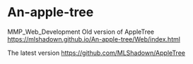 # An-apple-tree
MMP_Web_Development
Old version of AppleTree
https://mlshadown.github.io/An-apple-tree/Web/index.html

The latest version
https://github.com/MLShadown/AppleTree

